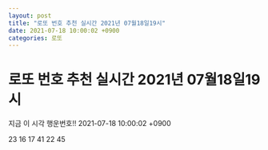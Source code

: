 ```yaml
---
layout: post
title: "로또 번호 추천 실시간 2021년 07월18일19시"
date: 2021-07-18 10:00:02 +0900
categories: 로또
---
```


# 로또 번호 추천 실시간 2021년 07월18일19시

지금 이 시각 행운번호!! 2021-07-18 10:00:02 +0900

 23  16  17  41  22  45 

